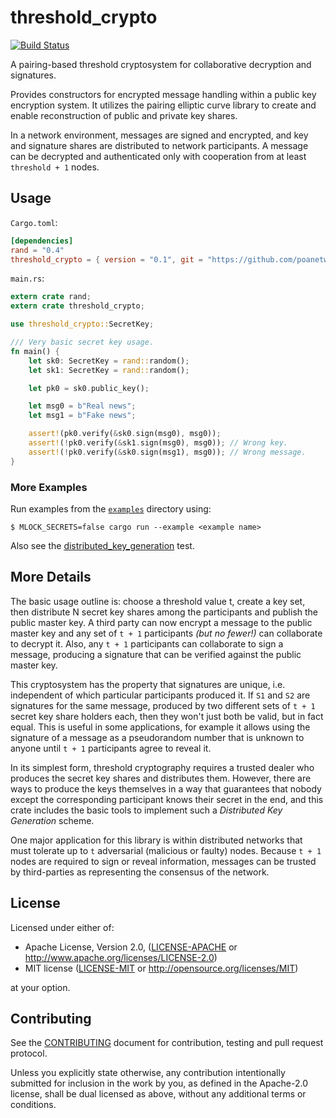 # threshold_crypto

[![Build Status](https://travis-ci.org/poanetwork/threshold_crypto.svg?branch=master)](https://travis-ci.org/poanetwork/threshold_crypto)

A pairing-based threshold cryptosystem for collaborative decryption and
signatures.

Provides constructors for encrypted message handling within a public key
encryption system. It utilizes the pairing elliptic curve library to create
and enable reconstruction of public and private key shares.

In a network environment, messages are signed and encrypted, and key and
signature shares are distributed to network participants. A message can be
decrypted and authenticated only with cooperation from at least `threshold +
1` nodes.

## Usage

`Cargo.toml`:

```toml
[dependencies]
rand = "0.4"
threshold_crypto = { version = "0.1", git = "https://github.com/poanetwork/threshold_crypto" }
```

`main.rs`:

```rust
extern crate rand;
extern crate threshold_crypto;

use threshold_crypto::SecretKey;

/// Very basic secret key usage.
fn main() {
    let sk0: SecretKey = rand::random();
    let sk1: SecretKey = rand::random();

    let pk0 = sk0.public_key();

    let msg0 = b"Real news";
    let msg1 = b"Fake news";

    assert!(pk0.verify(&sk0.sign(msg0), msg0));
    assert!(!pk0.verify(&sk1.sign(msg0), msg0)); // Wrong key.
    assert!(!pk0.verify(&sk0.sign(msg1), msg0)); // Wrong message.
}
```

### More Examples

Run examples from the [`examples`](examples) directory using:

```
$ MLOCK_SECRETS=false cargo run --example <example name>
```

Also see the
[distributed_key_generation](https://github.com/poanetwork/threshold_crypto/blob/d81953b55d181311c2a4eed2b6c34059fcf3fdae/src/poly.rs#L967)
test.

## More Details

The basic usage outline is: choose a threshold value t, create a key set, then
distribute N secret key shares among the participants and publish the public
master key. A third party can now encrypt a message to the public master key
and any set of `t + 1` participants *(but no fewer!)* can collaborate to
decrypt it. Also, any `t + 1` participants can collaborate to sign a message,
producing a signature that can be verified against the public master key.

This cryptosystem has the property that signatures are unique, i.e.
independent of which particular participants produced it. If `S1` and `S2` are
signatures for the same message, produced by two different sets of `t + 1`
secret key share holders each, then they won't just both be valid, but in fact
equal. This is useful in some applications, for example it allows using the
signature of a message as a pseudorandom number that is unknown to anyone
until `t + 1` participants agree to reveal it.

In its simplest form, threshold cryptography requires a trusted dealer who
produces the secret key shares and distributes them. However, there are ways
to produce the keys themselves in a way that guarantees that nobody except the
corresponding participant knows their secret in the end, and this crate
includes the basic tools to implement such a *Distributed Key Generation*
scheme.

One major application for this library is within distributed networks that
must tolerate up to `t` adversarial (malicious or faulty) nodes. Because `t +
1` nodes are required to sign or reveal information, messages can be trusted
by third-parties as representing the consensus of the network.

## License

Licensed under either of:

* Apache License, Version 2.0, ([LICENSE-APACHE](LICENSE-APACHE) or http://www.apache.org/licenses/LICENSE-2.0)
* MIT license ([LICENSE-MIT](LICENSE-MIT) or http://opensource.org/licenses/MIT)

at your option.

## Contributing

See the [CONTRIBUTING](CONTRIBUTING.md) document for contribution, testing and
pull request protocol.

Unless you explicitly state otherwise, any contribution intentionally
submitted for inclusion in the work by you, as defined in the Apache-2.0
license, shall be dual licensed as above, without any additional terms or
conditions.
